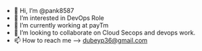 - 👋 Hi, I’m @pank8587
- 👀 I’m interested in DevOps Role
- 🌱 I’m currently working at payTm
- 💞️ I’m looking to collaborate on Cloud Secops and devops work.
- 📫 How to reach me --> dubeyp36@gmail.com

<!---
pank8587/pank8587 is a ✨ special ✨ repository because its `README.md` (this file) appears on your GitHub profile.
You can click the Preview link to take a look at your changes.
--->
